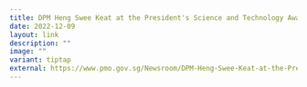 ```yaml
---
title: DPM Heng Swee Keat at the President's Science and Technology Awards 2022
date: 2022-12-09
layout: link
description: ""
image: ""
variant: tiptap
external: https://www.pmo.gov.sg/Newsroom/DPM-Heng-Swee-Keat-at-the-Presidents-Science-and-Technology-Awards-2022
---
```

